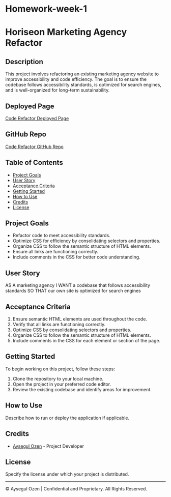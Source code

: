 # Homework-week-1
# Horiseon Marketing Agency Refactor

## Description

This project involves refactoring an existing marketing agency website to improve accessibility and code efficiency. The goal is to ensure the codebase follows accessibility standards, is optimized for search engines, and is well-organized for long-term sustainability.

## Deployed Page

[Code Refactor Deployed Page](https://aysegulozen.github.io/Code-quiz/index.html) 

## GitHub Repo

[Code Refactor GitHub Repo](https://aysegulozen.github.io/Homework-week-1/) 

## Table of Contents

- [Project Goals](#project-goals)
- [User Story](#user-story)
- [Acceptance Criteria](#acceptance-criteria)
- [Getting Started](#getting-started)
- [How to Use](#how-to-use)
- [Credits](#credits)
- [License](#license)

## Project Goals

- Refactor code to meet accessibility standards.
- Optimize CSS for efficiency by consolidating selectors and properties.
- Organize CSS to follow the semantic structure of HTML elements.
- Ensure all links are functioning correctly.
- Include comments in the CSS for better code understanding.

## User Story
AS A marketing agency
I WANT a codebase that follows accessibility standards
SO THAT our own site is optimized for search engines

## Acceptance Criteria

1. Ensure semantic HTML elements are used throughout the code.
2. Verify that all links are functioning correctly.
3. Optimize CSS by consolidating selectors and properties.
4. Organize CSS to follow the semantic structure of HTML elements.
5. Include comments in the CSS for each element or section of the page.

## Getting Started

To begin working on this project, follow these steps:

1. Clone the repository to your local machine.
2. Open the project in your preferred code editor.
3. Review the existing codebase and identify areas for improvement.

## How to Use

Describe how to run or deploy the application if applicable.

## Credits

- [Aysegul Ozen](#) - Project Developer

## License

Specify the license under which your project is distributed.

---

© Aysegul Ozen | Confidential and Proprietary. All Rights Reserved.
